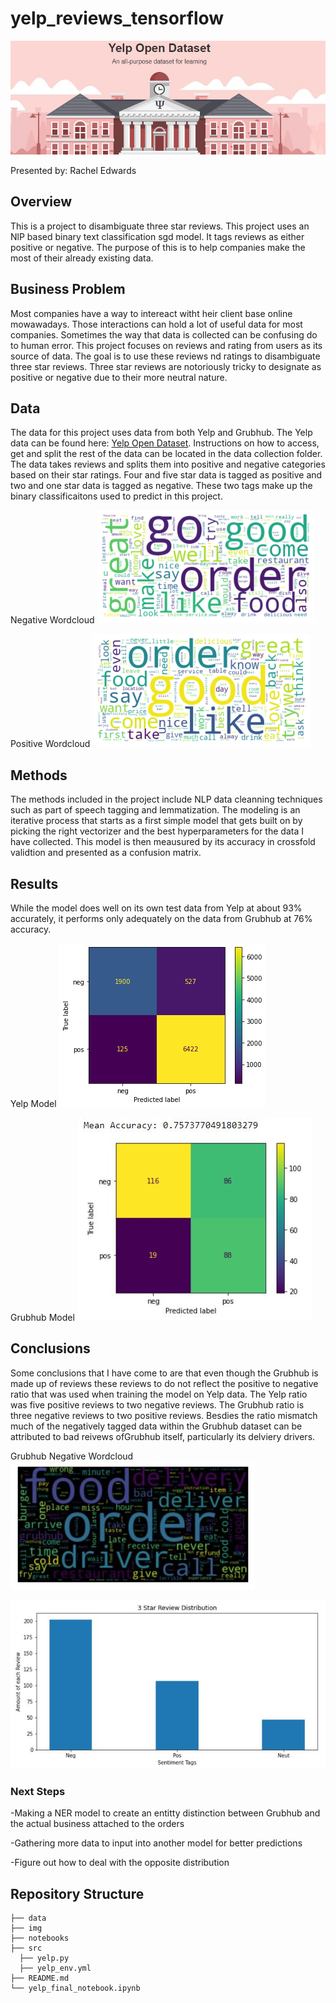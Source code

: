 # yelp_reviews_tensorflow
![yelpdata](./img/yelpdata.JPG)

Presented by: Rachel Edwards

## Overview
This is a project to disambiguate three star reviews. This project uses an NlP based binary text classification sgd model. It tags reviews as either positive or negative. The purpose of this is to help companies make the most of their already existing data.

## Business Problem
Most companies have a way to intereact witht heir client base online mowawadays. Those interactions can hold a lot of useful data for most companies. Sometimes the way that data is collected can be confusing do to human error. This project focuses on reviews and rating from users as its source of data. The goal is to use these reviews nd ratings to disambiguate three star reviews. Three star reviews are notoriously tricky to designate as positive or negative due to their more neutral nature. 

## Data
The data for this project uses data from both Yelp and Grubhub. The Yelp data can be found here: [Yelp Open Dataset](https://www.yelp.com/dataset). Instructions on how to access, get and split the rest of the data can be located in the data collection folder. The data takes reviews and splits them into positive and negative categories based on their star ratings. Four and five star data is tagged as positive and two and one star data is tagged as negative. These two tags make up the binary classificaitons used to predict in this project. 

Negative Wordcloud ![neg_wordcloud](./img/neg_wordcloud.JPG) 

Positive Wordcloud ![pos_wordcloud](./img/pos_wordcloud.JPG)

## Methods
The methods included in the project include NLP data cleanning techniques such as part of speech tagging and lemmatization. The modeling is an iterative process that starts as a first simple model that gets built on by picking the right vectorizer and the best hyperparameters for the data I have collected. This model is then meausured by its accuracy in crossfold validtion and presented as a confusion matrix.

## Results
While the model does well on its own test data from Yelp at about 93% accurately, it performs only adequately on the data from Grubhub at 76% accuracy. 

Yelp Model ![final_model](./img/final_model.JPG) 

Grubhub Model ![gb_conf](./img/gb_conf.JPG)

## Conclusions
Some conclusions that I have come to are that even though the Grubhub is made up of reviews these reviews to do not reflect the positive to negative ratio that was used when training the model on Yelp data. The Yelp ratio was five positive reviews to two negative reviews. The Grubhub ratio is three negative reviews to two positive reviews. Besdies the ratio mismatch much of the negatively tagged data within the Grubhub dataset can be attributed to bad reivews ofGrubhub itself, particularly its delviery drivers. 

Grubhub Negative Wordcloud ![gb_neg_wordcloud](./img/gb_neg_wordcloud.JPG) 

![gb_ratio](./img/gb_ratio.JPG)

### Next Steps
-Making a NER model to create an entitty distinction between Grubhub and the actual business attached to the orders

-Gathering more data to input into another model for better predictions

-Figure out how to deal with the opposite distribution

## Repository Structure
```
├── data
├── img
├── notebooks
├── src
  ├── yelp.py
  ├── yelp_env.yml
├── README.md
└── yelp_final_notebook.ipynb
```
